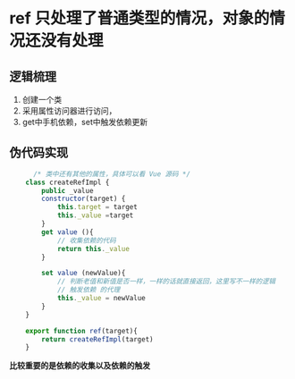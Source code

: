 # ref 只处理了普通类型的情况，对象的情况还没有处理

## 逻辑梳理
1. 创建一个类
2. 采用属性访问器进行访问，
3. get中手机依赖，set中触发依赖更新


## 伪代码实现
```js
      /* 类中还有其他的属性，具体可以看 Vue 源码 */
    class createRefImpl {
        public _value 
        constructor(target) {
            this.target = target 
            this._value =target
        }
        get value (){
            // 收集依赖的代码
            return this._value
        }

        set value (newValue){
            // 判断老值和新值是否一样，一样的话就直接返回，这里写不一样的逻辑
            // 触发依赖 的代理
            this._value = newValue
        }
    }

    export function ref(target){
        return createRefImpl(target)
    }
```

**比较重要的是依赖的收集以及依赖的触发**
